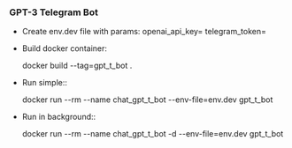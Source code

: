 ### GPT-3 Telegram Bot


* Create env.dev file with params:
openai_api_key=<YOUR API KEY>
telegram_token=<TELEGRAM BOT TOKEN>

* Build docker container:

  docker build --tag=gpt_t_bot .

* Run simple::


  docker run --rm --name chat_gpt_t_bot --env-file=env.dev gpt_t_bot

* Run in background::


  docker run --rm --name chat_gpt_t_bot -d --env-file=env.dev gpt_t_bot

